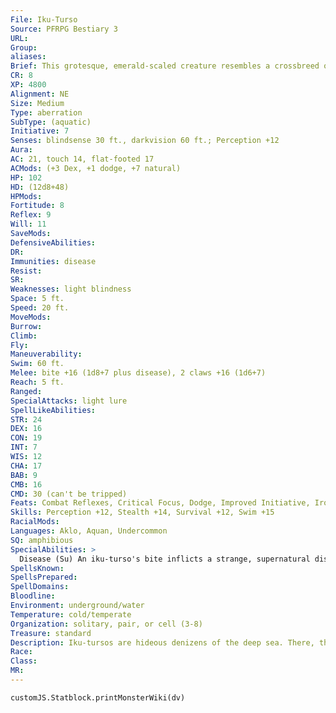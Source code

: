 ```yaml
---
File: Iku-Turso
Source: PFRPG Bestiary 3
URL: 
Group: 
aliases: 
Brief: This grotesque, emerald-scaled creature resembles a crossbreed of an eel, a viperfish, and a clawed humanoid.
CR: 8
XP: 4800
Alignment: NE
Size: Medium
Type: aberration
SubType: (aquatic)
Initiative: 7
Senses: blindsense 30 ft., darkvision 60 ft.; Perception +12
Aura: 
AC: 21, touch 14, flat-footed 17
ACMods: (+3 Dex, +1 dodge, +7 natural)
HP: 102
HD: (12d8+48)
HPMods: 
Fortitude: 8
Reflex: 9
Will: 11
SaveMods: 
DefensiveAbilities: 
DR: 
Immunities: disease
Resist: 
SR: 
Weaknesses: light blindness
Space: 5 ft.
Speed: 20 ft.
MoveMods: 
Burrow: 
Climb: 
Fly: 
Maneuverability: 
Swim: 60 ft.
Melee: bite +16 (1d8+7 plus disease), 2 claws +16 (1d6+7)
Reach: 5 ft.
Ranged: 
SpecialAttacks: light lure
SpellLikeAbilities: 
STR: 24
DEX: 16
CON: 19
INT: 7
WIS: 12
CHA: 17
BAB: 9
CMB: 16
CMD: 30 (can't be tripped)
Feats: Combat Reflexes, Critical Focus, Dodge, Improved Initiative, Iron Will, Lightning Reflexes
Skills: Perception +12, Stealth +14, Survival +12, Swim +15
RacialMods: 
Languages: Aklo, Aquan, Undercommon
SQ: amphibious
SpecialAbilities: >
  Disease (Su) An iku-turso's bite inflicts a strange, supernatural disease called tursas. This disease causes the victim's skin to grow painfully scaly, causes strange hallucinations, and eventually transforms the victim into an iku-turso.  Tursas: Bite-injury; save Fort DC 20; onset 1 minute; frequency 1/day; effect 1d3 Wis damage and 1d6 Cha drain; cure 2 consecutive saves. As long as a victim suffers any ability damage from tursas, it gains the ability to breathe water. A creature reduced to 0 Charisma by this disease transforms into a fully grown and healthy iku-turso-it immediately forgets its previous life and abilities and seeks out the nearest iku-turso community to join it. A wish or miracle can reverse this transformation. The save DC is Constitution-based.  Light Lure (Su) As a standard action, an iku-turso can call forth a few small points of light, functioning like a dancing lights spell (CL equals the iku-turso's HD) except as described here. Creatures within 100 feet of one of these lights must make a DC 19 Will save upon sighting them or be compelled to approach them by the safest and most direct path. A creature that successfully saves is immune to the same iku-turso's light lure for 24 hours. If a subject of this effect has to move through hazardous terrain to reach the lights, that subject receives another saving throw to end the effect before entering the hazardous terrain. This effect ends once the character reaches the light or takes any form of damage. This is a visual mind-affecting charm effect. The save DC is Charisma-based.
SpellsKnown: 
SpellsPrepared: 
SpellDomains: 
Bloodline: 
Environment: underground/water
Temperature: cold/temperate
Organization: solitary, pair, or cell (3-8)
Treasure: standard
Description: Iku-tursos are hideous denizens of the deep sea. There, they venerate sinister gods of plague and contagion and torment victims plucked from ship and shore in special air-filled torture chambers. Disease is sacred to the iku-tursos, and those who suffer from sickness are considered blessed-an iku-turso often chooses to leave obviously diseased victims to their fates rather than attempt to capture them.
Race: 
Class: 
MR: 
---
```

```dataviewjs
customJS.Statblock.printMonsterWiki(dv)
```
